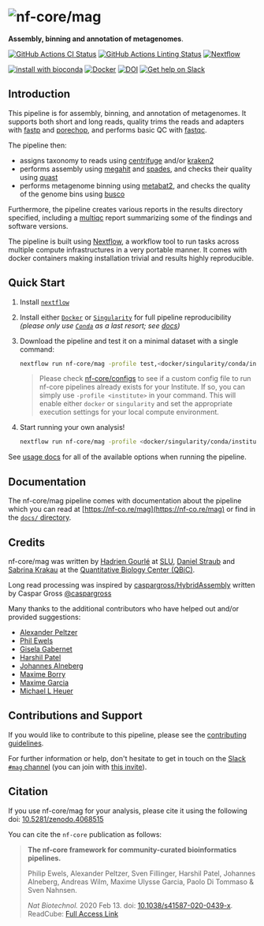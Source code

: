 # ![nf-core/mag](docs/images/nf-core-mag_logo.png)

**Assembly, binning and annotation of metagenomes**.

[![GitHub Actions CI Status](https://github.com/nf-core/mag/workflows/nf-core%20CI/badge.svg)](https://github.com/nf-core/mag/actions)
[![GitHub Actions Linting Status](https://github.com/nf-core/mag/workflows/nf-core%20linting/badge.svg)](https://github.com/nf-core/mag/actions)
[![Nextflow](https://img.shields.io/badge/nextflow-%E2%89%A519.10.0-brightgreen.svg)](https://www.nextflow.io/)

[![install with bioconda](https://img.shields.io/badge/install%20with-bioconda-brightgreen.svg)](https://bioconda.github.io/)
[![Docker](https://img.shields.io/docker/automated/nfcore/mag.svg)](https://hub.docker.com/r/nfcore/mag)
[![DOI](https://zenodo.org/badge/DOI/10.5281/zenodo.4068515.svg)](https://doi.org/10.5281/zenodo.4068515)
[![Get help on Slack](http://img.shields.io/badge/slack-nf--core%20%23mag-4A154B?logo=slack)](https://nfcore.slack.com/channels/mag)

## Introduction

This pipeline is for assembly, binning, and annotation of metagenomes.
It supports both short and long reads, quality trims the reads and adapters with [fastp](https://github.com/OpenGene/fastp) and [porechop](https://github.com/rrwick/Porechop), and performs basic QC with [fastqc](https://www.bioinformatics.babraham.ac.uk/projects/fastqc/).

The pipeline then:

* assigns taxonomy to reads using [centrifuge](https://ccb.jhu.edu/software/centrifuge/) and/or [kraken2](https://github.com/DerrickWood/kraken2/wiki)
* performs assembly using [megahit](https://github.com/voutcn/megahit) and [spades](http://cab.spbu.ru/software/spades/), and checks their quality using [quast](http://quast.sourceforge.net/quast)
* performs metagenome binning using [metabat2](https://bitbucket.org/berkeleylab/metabat/src/master/), and checks the quality of the genome bins using [busco](https://busco.ezlab.org/)

Furthermore, the pipeline creates various reports in the results directory specified, including a [multiqc](https://multiqc.info/) report summarizing some of the findings and software versions.

The pipeline is built using [Nextflow](https://www.nextflow.io), a workflow tool to run tasks across multiple compute infrastructures in a very portable manner. It comes with docker containers making installation trivial and results highly reproducible.

## Quick Start

1. Install [`nextflow`](https://nf-co.re/usage/installation)

2. Install either [`Docker`](https://docs.docker.com/engine/installation/) or [`Singularity`](https://www.sylabs.io/guides/3.0/user-guide/) for full pipeline reproducibility _(please only use [`Conda`](https://conda.io/miniconda.html) as a last resort; see [docs](https://nf-co.re/usage/configuration#basic-configuration-profiles))_

3. Download the pipeline and test it on a minimal dataset with a single command:

    ```bash
    nextflow run nf-core/mag -profile test,<docker/singularity/conda/institute>
    ```

    > Please check [nf-core/configs](https://github.com/nf-core/configs#documentation) to see if a custom config file to run nf-core pipelines already exists for your Institute. If so, you can simply use `-profile <institute>` in your command. This will enable either `docker` or `singularity` and set the appropriate execution settings for your local compute environment.

4. Start running your own analysis!

    ```bash
    nextflow run nf-core/mag -profile <docker/singularity/conda/institute> --input '*_R{1,2}.fastq.gz'
    ```

See [usage docs](docs/usage.md) for all of the available options when running the pipeline.

## Documentation

The nf-core/mag pipeline comes with documentation about the pipeline which you can read at [https://nf-co.re/mag](https://nf-co.re/mag) or find in the [`docs/` directory](docs).

## Credits

nf-core/mag was written by [Hadrien Gourlé](https://hadriengourle.com) at [SLU](https://slu.se), [Daniel Straub](https://github.com/d4straub) and [Sabrina Krakau](https://github.com/skrakau) at the [Quantitative Biology Center (QBiC)](http://qbic.life).

Long read processing was inspired by [caspargross/HybridAssembly](https://github.com/caspargross/HybridAssembly) written by Caspar Gross [@caspargross](https://github.com/caspargross)

Many thanks to the additional contributors who have helped out and/or provided suggestions:

* [Alexander Peltzer](https://github.com/apeltzer)
* [Phil Ewels](https://github.com/ewels)
* [Gisela Gabernet](https://github.com/ggabernet)
* [Harshil Patel](https://github.com/drpatelh)
* [Johannes Alneberg](https://github.com/alneberg)
* [Maxime Borry](https://github.com/maxibor)
* [Maxime Garcia](https://github.com/MaxUlysse)
* [Michael L Heuer](https://github.com/heuermh)

## Contributions and Support

If you would like to contribute to this pipeline, please see the [contributing guidelines](.github/CONTRIBUTING.md).

For further information or help, don't hesitate to get in touch on the [Slack `#mag` channel](https://nfcore.slack.com/channels/mag) (you can join with [this invite](https://nf-co.re/join/slack)).

## Citation

If you use nf-core/mag for your analysis, please cite it using the following doi: [10.5281/zenodo.4068515](https://doi.org/10.5281/zenodo.4068515)

You can cite the `nf-core` publication as follows:

> **The nf-core framework for community-curated bioinformatics pipelines.**
>
> Philip Ewels, Alexander Peltzer, Sven Fillinger, Harshil Patel, Johannes Alneberg, Andreas Wilm, Maxime Ulysse Garcia, Paolo Di Tommaso & Sven Nahnsen.
>
> _Nat Biotechnol._ 2020 Feb 13. doi: [10.1038/s41587-020-0439-x](https://dx.doi.org/10.1038/s41587-020-0439-x).
> ReadCube: [Full Access Link](https://rdcu.be/b1GjZ)
